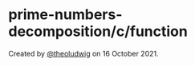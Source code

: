 # prime-numbers-decomposition/c/function

Created by [@theoludwig](https://github.com/theoludwig) on 16 October 2021.

